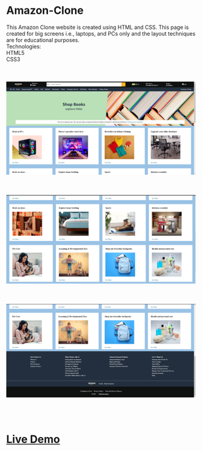 # Amazon-Clone
This Amazon Clone website is created using HTML and CSS. This page is created for big screens i.e., laptops, and PCs only and the layout techniques are for educational purposes.<br> Technologies:<br> HTML5 <br>CSS3<br><br><br><br>
<img src = "assets/demo1.png"><br><br><br><br>
<img src = "assets/demo3.png"><br><br><br><br>
<img src = "assets/demo2.png"><br><br><br><br>
<h1><a href = "https://yashsrivastavaaa.github.io/Amazon-Clone/">Live Demo</a><h1>
